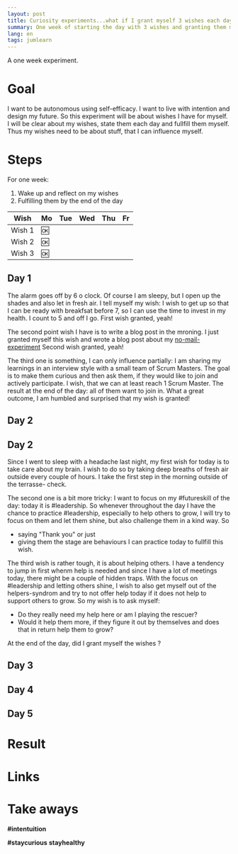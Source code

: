```yaml
---
layout: post
title: Curiosity experiments...what if I grant myself 3 wishes each day for one week?
summary: One week of starting the day with 3 wishes and granting them myself.
lang: en
tags: jumlearn
---
```


<div class="message">
A one week experiment.
</div>

# Goal
I want to be autonomous using self-efficacy.
I want to live with intention and design my future.
So this experiment will be about wishes I have for myself.
I will be clear about my wishes, state them each day and fullfill them myself.
Thus my wishes need to be about stuff, that I can influence myself. 


# Steps
For one week:
1. Wake up and reflect on my wishes
2. Fulfilling them by the end of the day

Wish | Mo | Tue | Wed | Thu |Fr|
--------|-------- | -------- | -------- | -------- |-------- |
 Wish 1 | :ok: |  |  |  ||
 Wish 2 |:ok: |    |   |  |  | 
 Wish 3 |:ok: |    |   |  |  | 

## Day 1
The alarm goes off by 6 o clock.
Of course I am sleepy, but I open up the shades and also let in fresh air.
I tell myself my wish: I wish to get up so that I can be ready with breakfsat before 7, so I can use the time to invest in my health. I count to 5 and off I go.
First wish granted, yeah!

The second point wish I have is to write a blog post in the mroning. 
I just granted myself this wish and wrote a blog post about my [no-mail-experiment](2023-02-05-no-mail-experiment.md)
Second wish granted, yeah!

The third one is something, I can only influence partially: 
I am sharing my learnings in an interview style with a small team of Scrum Masters. The goal is to make them curious and then ask them, if they would like to join and actively participate.
l wish, that we can at least reach 1 Scrum Master.
The result at the end of the day: all of them want to join in. What a great outcome, I am humbled and surprised that my wish is granted!


## Day 2

## Day 2
Since I went to sleep with a headache last night, my first wish for today is to take care about my brain. I wish to do so by taking deep breaths of fresh air outside every couple of hours. I take the first step in the morning outside of the terrasse- check.

The second one is a bit more tricky: I want to focus on my #futureskill of the day: today it is #leadership.
So whenever throughout the day I have the chance to practice #leadership, especially to help others to grow, I will try to focus on them and let them shine, but also challenge them in a kind way.
So 
- saying "Thank you" or just 
- giving them the stage 
are behaviours I can practice today to fullfill this wish.

The third wish is rather tough, it is about helping others. I have a tendency to jump in first whenm help is needed and since I have a lot of meetings today, there might be a couple of hidden traps. With the focus on #leadership and letting others shine, I wish to also get myself out of the helpers-syndrom and try to not offer help today if it does not help to support others to grow.
So my wish is to ask myself: 
- Do they really need my help here or am I playing the rescuer? 
- Would it help them more, if they figure it out by themselves and does that in return help them to grow? 

At the end of the day, did I grant myself the wishes ?

## Day 3

## Day 4

## Day 5


# Result


# Links


# Take aways

**#intentuition**

**#staycurious** **stayhealthy**
